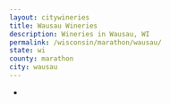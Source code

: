 ```yaml
---
layout: citywineries
title: Wausau Wineries
description: Wineries in Wausau, WI
permalink: /wisconsin/marathon/wausau/
state: wi
county: marathon
city: wausau
---
```

-
